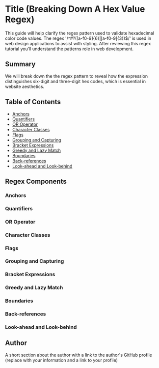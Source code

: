 # Title (Breaking Down A Hex Value Regex)

This guide will help clarify the regex pattern used to validate hexadecimal color code values. The regex '/^#?([a-f0-9]{6}|[a-f0-9]{3})$/' is used in web design applications to assist with styling. After reviewing this regex tutorial you'll understand the patterns role in web development. 

## Summary

We will break down the the regex pattern to reveal how the expression distinguishes six-digit and three-digit hex codes, which is essential in website aesthetics. 

## Table of Contents

- [Anchors](#anchors)
- [Quantifiers](#quantifiers)
- [OR Operator](#or-operator)
- [Character Classes](#character-classes)
- [Flags](#flags)
- [Grouping and Capturing](#grouping-and-capturing)
- [Bracket Expressions](#bracket-expressions)
- [Greedy and Lazy Match](#greedy-and-lazy-match)
- [Boundaries](#boundaries)
- [Back-references](#back-references)
- [Look-ahead and Look-behind](#look-ahead-and-look-behind)

## Regex Components

### Anchors

### Quantifiers

### OR Operator

### Character Classes

### Flags

### Grouping and Capturing

### Bracket Expressions

### Greedy and Lazy Match

### Boundaries

### Back-references

### Look-ahead and Look-behind

## Author

A short section about the author with a link to the author's GitHub profile (replace with your information and a link to your profile)

